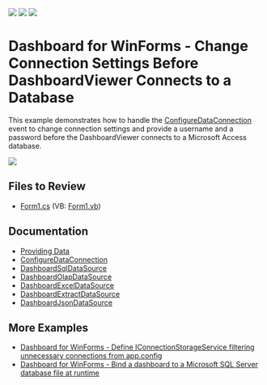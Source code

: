 <!-- default badges list -->
![](https://img.shields.io/endpoint?url=https://codecentral.devexpress.com/api/v1/VersionRange/128581100/19.1.3%2B)
[![](https://img.shields.io/badge/Open_in_DevExpress_Support_Center-FF7200?style=flat-square&logo=DevExpress&logoColor=white)](https://supportcenter.devexpress.com/ticket/details/E4759)
[![](https://img.shields.io/badge/📖_How_to_use_DevExpress_Examples-e9f6fc?style=flat-square)](https://docs.devexpress.com/GeneralInformation/403183)
<!-- default badges end -->
# Dashboard for WinForms - Change Connection Settings Before DashboardViewer Connects to a Database

This example demonstrates how to handle the [ConfigureDataConnection](http://docs.devexpress.com/Dashboard/DevExpress.DashboardWin.DashboardViewer.ConfigureDataConnection) event to change connection settings and provide a username and a password before the DashboardViewer connects to a Microsoft Access database.

![](/images/screenshot.png)

## Files to Review 

* [Form1.cs](./CS/Dashboard_ConfigureDataConnection/Form1.cs) (VB: [Form1.vb](./VB/Dashboard_ConfigureDataConnection/Form1.vb))

## Documentation

- [Providing Data](https://docs.devexpress.com/Dashboard/16914)
- [ConfigureDataConnection](https://docs.devexpress.com/Dashboard/DevExpress.DashboardWin.IDashboardControl.ConfigureDataConnection)
- [DashboardSqlDataSource](https://docs.devexpress.com/Dashboard/DevExpress.DashboardCommon.DashboardSqlDataSource)
- [DashboardOlapDataSource](https://docs.devexpress.com/Dashboard/DevExpress.DashboardCommon.DashboardOlapDataSource)
- [DashboardExcelDataSource](https://docs.devexpress.com/Dashboard/DevExpress.DashboardCommon.DashboardExcelDataSource)
- [DashboardExtractDataSource](https://docs.devexpress.com/Dashboard/DevExpress.DashboardCommon.DashboardExtractDataSource)
- [DashboardJsonDataSource](https://docs.devexpress.com/Dashboard/DevExpress.DashboardCommon.DashboardJsonDataSource)

## More Examples

- [Dashboard for WinForms - Define IConnectionStorageService filtering unnecessary connections from app.config](https://github.com/DevExpress-Examples/how-to-define-iconnectionstorageservice-filtering-unnecessary-connections-from-appconfig-t281449)
- [Dashboard for WinForms - Bind a dashboard to a Microsoft SQL Server database file at runtime](https://github.com/DevExpress-Examples/how-to-bind-dashboard-to-sql-server-database-file)

